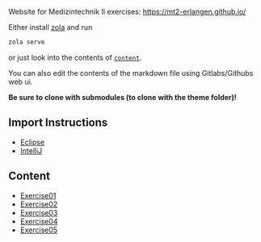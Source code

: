 Website for Medizintechnik II exercises: https://mt2-erlangen.github.io/

Either install [zola](https://www.getzola.org/documentation/getting-started/installation/) and run

```bash
zola serve
```

or just look into the contents of [`content`](content).

You can also edit the contents of the markdown file using Gitlabs/Githubs web ui.

**Be sure to clone with submodules (to clone with the theme folder)!**

## Import Instructions

- [Eclipse](content/import_eclipse/_index.md)
- [IntelliJ](content/import_intellij/_index.md)

## Content

- [Exercise01](content/exercise_1.md)
- [Exercise02](content/exercise_2.md)
- [Exercise03](content/exercise_3.md)
- [Exercise04](content/exercise_4.md)
- [Exercise05](content/exercise_5.md)
